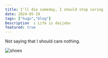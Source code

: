```yaml
---
title: I'll die someday, I should stop caring 
date: 2024-05-10
tags: ["hugo","blog"]
Description  : Life is daijobu
featured: true
---
```


Not saying that I should care nothing.

![shoes](https://i.imgur.com/Ab01Crc.jpeg)


